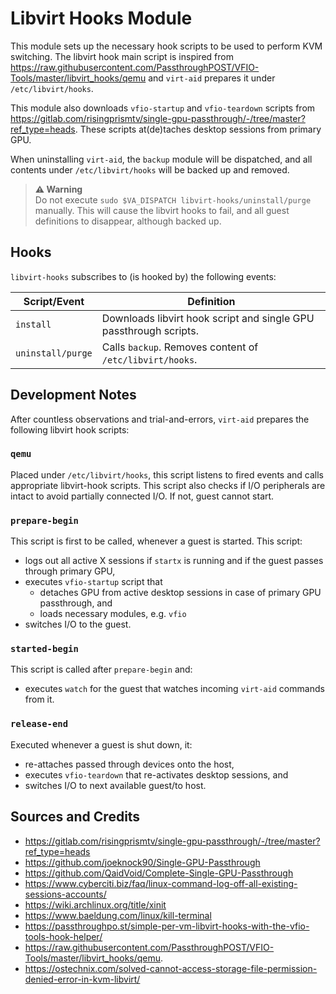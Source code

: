 # Libvirt Hooks Module

This module sets up the necessary hook scripts to be used to perform KVM switching. The libvirt hook main script is inspired from https://raw.githubusercontent.com/PassthroughPOST/VFIO-Tools/master/libvirt_hooks/qemu and `virt-aid` prepares it under `/etc/libvirt/hooks`. 

This module also downloads `vfio-startup` and `vfio-teardown` scripts from https://gitlab.com/risingprismtv/single-gpu-passthrough/-/tree/master?ref_type=heads. These scripts at(de)taches desktop sessions from primary GPU.

When uninstalling `virt-aid`, the `backup` module will be dispatched, and all contents under `/etc/libvirt/hooks` will be backed up and removed.

> **⚠️ Warning**  
> Do not execute `sudo $VA_DISPATCH libvirt-hooks/uninstall/purge` manually. This will cause the libvirt hooks to fail, and all guest definitions to disappear, although backed up.

## Hooks

`libvirt-hooks` subscribes to (is hooked by) the following events:

| Script/Event        | Definition                                                                                                          |
| -------------       | -------------                                                                                                       |
| `install`           | Downloads libvirt hook script and single GPU passthrough scripts.                                                   |   
| `uninstall/purge`   | Calls `backup`. Removes content of `/etc/libvirt/hooks`.                                                            |   

## Development Notes

After countless observations and trial-and-errors, `virt-aid` prepares the following libvirt hook scripts:

### `qemu`

Placed under `/etc/libvirt/hooks`, this script listens to fired events and calls appropriate libvirt-hook scripts. This script also checks if I/O peripherals are intact to avoid partially connected I/O. If not, guest cannot start.

### `prepare-begin`

This script is first to be called, whenever a guest is started. This script:
- logs out all active X sessions if `startx` is running and if the guest passes through primary GPU,
- executes `vfio-startup` script that
    - detaches GPU from active desktop sessions in case of primary GPU passthrough, and
    - loads necessary modules, e.g. `vfio`
- switches I/O to the guest.

### `started-begin`

This script is called after `prepare-begin` and:
- executes `watch` for the guest that watches incoming `virt-aid` commands from it.

### `release-end`

Executed whenever a guest is shut down, it:
- re-attaches passed through devices onto the host,
- executes `vfio-teardown` that re-activates desktop sessions, and
- switches I/O to next available guest/to host.

## Sources and Credits

- https://gitlab.com/risingprismtv/single-gpu-passthrough/-/tree/master?ref_type=heads
- https://github.com/joeknock90/Single-GPU-Passthrough
- https://github.com/QaidVoid/Complete-Single-GPU-Passthrough
- https://www.cyberciti.biz/faq/linux-command-log-off-all-existing-sessions-accounts/
- https://wiki.archlinux.org/title/xinit
- https://www.baeldung.com/linux/kill-terminal
- https://passthroughpo.st/simple-per-vm-libvirt-hooks-with-the-vfio-tools-hook-helper/
- https://raw.githubusercontent.com/PassthroughPOST/VFIO-Tools/master/libvirt_hooks/qemu.
- https://ostechnix.com/solved-cannot-access-storage-file-permission-denied-error-in-kvm-libvirt/
